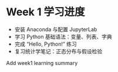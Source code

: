 # Week 1 学习进度

- 安装 Anaconda 与配置 JupyterLab  
- 学习 Python 基础语法：变量、列表、字典  
- 完成 “Hello, Python!” 练习  
- 复习统计学笔记：正态分布与假设检验

Add week1 learning summary
